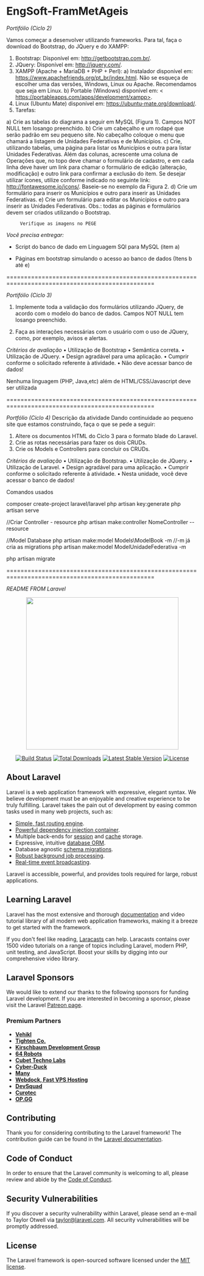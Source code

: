 # EngSoft-FramMetAgeis

*Portifólio (Ciclo 2)*

Vamos começar a desenvolver utilizando frameworks. Para tal, faça o download do Bootstrap, do JQuery e do XAMPP:
1) Bootstrap: Disponível em: <http://getbootstrap.com.br/>.
2) JQuery: Disponível em: <http://jquery.com/>.
3) XAMPP (Apache + MariaDB + PHP + Perl):
a) Instalador disponível em: <https://www.apachefriends.org/pt_br/index.html>. Não se esqueça de escolher uma das versões, Windows, Linux ou Apache. Recomendamos que seja em Linux.
b) Portable (Windows) disponível em: < https://portableapps.com/apps/development/xampp>.
4) Linux (Ubuntu Mate) disponível em: <https://ubuntu-mate.org/download/>.
5) Tarefas:

a) Crie as tabelas do diagrama a seguir em MySQL (Figura 1). Campos NOT NULL tem losango preenchido.
b) Crie um cabeçalho e um rodapé que serão padrão em seu pequeno site. No cabeçalho coloque o menu que chamará a listagem de Unidades Federativas e de Municípios.
c) Crie, utilizando tabelas, uma página para listar os Municípios e outra para listar Unidades Federativas. Além das colunas, acrescente uma coluna de Operações que, no topo deve chamar o formulário de cadastro, e em cada linha deve haver um link para chamar o formulário de edição (alteração, modificação) e outro link para confirmar a exclusão do item. Se desejar utilizar ícones, utilize conforme indicado no seguinte link: <http://fontawesome.io/icons/>. Baseie-se no exemplo da Figura 2.
d) Crie um formulário para inserir os Municípios e outro para inserir as Unidades Federativas.
e) Crie um formulário para editar os Municípios e outro para inserir as Unidades Federativas.
Obs.: todas as páginas e formulários devem ser criados utilizando o Bootstrap.

         Verifique as imagens no PEGE

*Você precisa entregar:*

- Script do banco de dado em Linguagem SQl para MySQL (item a)

- Páginas em bootstrap simulando o acesso ao banco de dados (Itens b até e)

================================================================================================

*Portifólio (Ciclo 3)*

1) Implemente toda a validação dos formulários utilizando JQuery, de acordo com o modelo do banco de dados. Campos NOT NULL tem losango preenchido.

2) Faça as interações necessárias com o usuário com o uso de JQuery, como, por exemplo, avisos e alertas.

*Critérios de avaliação*
• Utilização de Bootstrap
• Semântica correta.
• Utilização de JQuery.
• Design agradável para uma aplicação.
• Cumprir conforme o solicitado referente à atividade.
• Não deve acessar banco de dados!

Nenhuma linguagem (PHP, Java,etc) além de HTML/CSS/Javascript deve ser utilizada

================================================================================================

*Portfólio (Ciclo 4)*
Descrição da atividade
Dando continuidade ao pequeno site que estamos construindo, faça o que se pede a seguir:
1) Altere os documentos HTML do Ciclo 3 para o formato blade do Laravel.
2) Crie as rotas necessárias para fazer os dois CRUDs.
3) Crie os Models e Controllers para concluir os CRUDs.

*Critérios de avaliação*
• Utilização de Bootstrap.
• Utilização de JQuery.
• Utilização de Laravel.
• Design agradável para uma aplicação.
• Cumprir conforme o solicitado referente à atividade.
• Nesta unidade, você deve acessar o banco de dados!

Comandos usados

composer create-project laravel/laravel
php artisan key:generate
php artisan serve

//Criar Controller - resource
php artisan make:controller NomeController --resource

//Model Database
php artisan make:model Models\\ModelBook -m //-m já cria as migrations
php artisan make:model ModelUnidadeFederativa -m

php artisan migrate

================================================================================================

*README FROM Laravel*

<p align="center"><a href="https://laravel.com" target="_blank"><img src="https://raw.githubusercontent.com/laravel/art/master/logo-lockup/5%20SVG/2%20CMYK/1%20Full%20Color/laravel-logolockup-cmyk-red.svg" width="400"></a></p>

<p align="center">
<a href="https://travis-ci.org/laravel/framework"><img src="https://travis-ci.org/laravel/framework.svg" alt="Build Status"></a>
<a href="https://packagist.org/packages/laravel/framework"><img src="https://img.shields.io/packagist/dt/laravel/framework" alt="Total Downloads"></a>
<a href="https://packagist.org/packages/laravel/framework"><img src="https://img.shields.io/packagist/v/laravel/framework" alt="Latest Stable Version"></a>
<a href="https://packagist.org/packages/laravel/framework"><img src="https://img.shields.io/packagist/l/laravel/framework" alt="License"></a>
</p>

## About Laravel

Laravel is a web application framework with expressive, elegant syntax. We believe development must be an enjoyable and creative experience to be truly fulfilling. Laravel takes the pain out of development by easing common tasks used in many web projects, such as:

- [Simple, fast routing engine](https://laravel.com/docs/routing).
- [Powerful dependency injection container](https://laravel.com/docs/container).
- Multiple back-ends for [session](https://laravel.com/docs/session) and [cache](https://laravel.com/docs/cache) storage.
- Expressive, intuitive [database ORM](https://laravel.com/docs/eloquent).
- Database agnostic [schema migrations](https://laravel.com/docs/migrations).
- [Robust background job processing](https://laravel.com/docs/queues).
- [Real-time event broadcasting](https://laravel.com/docs/broadcasting).

Laravel is accessible, powerful, and provides tools required for large, robust applications.

## Learning Laravel

Laravel has the most extensive and thorough [documentation](https://laravel.com/docs) and video tutorial library of all modern web application frameworks, making it a breeze to get started with the framework.

If you don't feel like reading, [Laracasts](https://laracasts.com) can help. Laracasts contains over 1500 video tutorials on a range of topics including Laravel, modern PHP, unit testing, and JavaScript. Boost your skills by digging into our comprehensive video library.

## Laravel Sponsors

We would like to extend our thanks to the following sponsors for funding Laravel development. If you are interested in becoming a sponsor, please visit the Laravel [Patreon page](https://patreon.com/taylorotwell).

### Premium Partners

- **[Vehikl](https://vehikl.com/)**
- **[Tighten Co.](https://tighten.co)**
- **[Kirschbaum Development Group](https://kirschbaumdevelopment.com)**
- **[64 Robots](https://64robots.com)**
- **[Cubet Techno Labs](https://cubettech.com)**
- **[Cyber-Duck](https://cyber-duck.co.uk)**
- **[Many](https://www.many.co.uk)**
- **[Webdock, Fast VPS Hosting](https://www.webdock.io/en)**
- **[DevSquad](https://devsquad.com)**
- **[Curotec](https://www.curotec.com/services/technologies/laravel/)**
- **[OP.GG](https://op.gg)**

## Contributing

Thank you for considering contributing to the Laravel framework! The contribution guide can be found in the [Laravel documentation](https://laravel.com/docs/contributions).

## Code of Conduct

In order to ensure that the Laravel community is welcoming to all, please review and abide by the [Code of Conduct](https://laravel.com/docs/contributions#code-of-conduct).

## Security Vulnerabilities

If you discover a security vulnerability within Laravel, please send an e-mail to Taylor Otwell via [taylor@laravel.com](mailto:taylor@laravel.com). All security vulnerabilities will be promptly addressed.

## License

The Laravel framework is open-sourced software licensed under the [MIT license](https://opensource.org/licenses/MIT).

